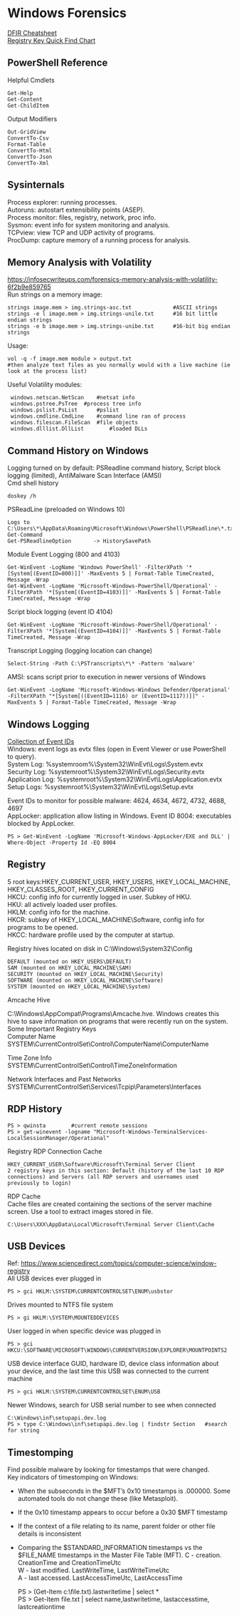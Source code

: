 # Windows Forensics   
[DFIR Cheatsheet](https://www.13cubed.com/downloads/dfir_cheat_sheet.pdf)     
[Registry Key Quick Find Chart](https://www.offsec.com/wp-content/uploads/2015/04/wp.Registry_Quick_Find_Chart.en_us.pdf)    
## PowerShell Reference    
Helpful Cmdlets     

    Get-Help   
    Get-Content    
    Get-ChildItem     
Output Modifiers   

    Out-GridView   
    ConvertTo-Csv    
    Format-Table    
    ConvertTo-Html    
    ConvertTo-Json   
    ConvertTo-Xml      
    
## Sysinternals    
Process explorer: running processes.      
Autoruns: autostart extensibility points (ASEP).     
Process monitor: files, registry, network, proc info.     
Sysmon: event info for system monitoring and analysis.     
TCPview: view TCP and UDP activity of programs.    
ProcDump: capture memory of a running process for analysis.    

## Memory Analysis with Volatility     
https://infosecwriteups.com/forensics-memory-analysis-with-volatility-6f2b9e859765    
Run strings on a memory image:   

    strings image.mem > img.strings-asc.txt	            #ASCII strings    
    strings -e l image.mem > img.strings-unile.txt      #16 bit little endian strings   
    strings -e b image.mem > img.strings-unibe.txt      #16-bit big endian strings   

Usage:   

    vol -q -f image.mem module > output.txt   
    #then analyze text files as you normally would with a live machine (ie look at the process list)   
Useful Volatility modules:     

	 windows.netscan.NetScan	#netsat info    
	 windows.pstree.PsTree	#process tree info    
	 windows.pslist.PsList		#pslist    
	 windows.cmdline.CmdLine	#command line ran of process    
	 windows.filescan.FileScan	#file objects    
	 windows.dlllist.DllList		#loaded DLLs      
	
## Command History on Windows   
Logging turned on by default: PSReadline command history, Script block logging (limited), AntiMalware Scan Interface (AMSI)   
Cmd shell history        

    doskey /h     
PSReadLine (preloaded on Windows 10)        

    Logs to C:\Users\*\AppData\Roaming\Microsoft\Windows\PowerShell\PSReadline\*.txt    
    Get-Command 
    Get-PSReadlineOption       -> HistorySavePath      
       
Module Event Logging (800 and 4103)     

    Get-WinEvent -LogName 'Windows PowerShell' -FilterXPath '*[System[(EventID=800)]]' -MaxEvents 5 | Format-Table TimeCreated, Message -Wrap
    Get-WinEvent -LogName 'Microsoft-Windows-PowerShell/Operational' -FilterXPath '*[System[(EventID=4103)]]' -MaxEvents 5 | Format-Table TimeCreated, Message -Wrap

Script block logging (event ID 4104) 

    Get-WinEvent -LogName 'Microsoft-Windows-PowerShell/Operational' -FilterXPath '*[System[(EventID=4104)]]' -MaxEvents 5 | Format-Table TimeCreated, Message -Wrap
Transcript Logging (logging location can change)       

    Select-String -Path C:\PSTranscripts\*\* -Pattern 'malware'

AMSI: scans script prior to execution in newer versions of Windows     

    Get-WinEvent -LogName 'Microsoft-Windows-Windows Defender/Operational' -FilterXPath "*[System[((EventID=1116) or (EventID=1117))]]" -MaxEvents 5 | Format-Table TimeCreated, Message -Wrap      
   
## Windows Logging   
[Collection of Event IDs](https://github.com/stuhli/awesome-event-ids)    
Windows: event logs as evtx files (open in Event Viewer or use PowerShell to query).     
System Log: %systemroom%\System32\WinEvt\Logs\System.evtx    
Security Log: %systemroot%\System32\WinEvt\Logs\Security.evtx    
Application Log: %systemroot%\System32\WinEvt\Logs\Application.evtx    
Setup Logs: %systemroot%\System32\WinEvt\Logs\Setup.evtx     
   
Event IDs to monitor for possible malware: 4624, 4634, 4672, 4732, 4688, 4697     
AppLocker: application allow listing in Windows. Event ID 8004: executables blocked by AppLocker.        
    
    PS > Get-WinEvent -LogName 'Microsoft-Windows-AppLocker/EXE and DLL' | Where-Object -Property Id -EQ 8004	
    
## Registry    
5 root keys:HKEY_CURRENT_USER, HKEY_USERS, HKEY_LOCAL_MACHINE, HKEY_CLASSES_ROOT, HKEY_CURRENT_CONFIG       
HKCU: config info for currently logged in user. Subkey of HKU.         
HKU: all actively loaded user profiles.    
HKLM: config info for the machine.      
HKCR: subkey of HKEY_LOCAL_MACHINE\Software, config info for programs to be opened.      
HKCC: hardware profile used by the computer at startup.    

Registry hives located on disk in C:\Windows\System32\Config      

    DEFAULT (mounted on HKEY_USERS\DEFAULT)      
    SAM (mounted on HKEY_LOCAL_MACHINE\SAM)          
    SECURITY (mounted on HKEY_LOCAL_MACHINE\Security)     
    SOFTWARE (mounted on HKEY_LOCAL_MACHINE\Software)     
    SYSTEM (mounted on HKEY_LOCAL_MACHINE\System)     
Amcache Hive      

C:\Windows\AppCompat\Programs\Amcache.hve. Windows creates this hive to save information on programs that were recently run on the system.      
Some Important Registry Keys      
Computer Name        
SYSTEM\CurrentControlSet\Control\ComputerName\ComputerName     

Time Zone Info      
SYSTEM\CurrentControlSet\Control\TimeZoneInformation        

Network Interfaces and Past Networks     
SYSTEM\CurrentControlSet\Services\Tcpip\Parameters\Interfaces        

## RDP History    

    PS > qwinsta        #current remote sessions     
    PS > get-winevent -logname "Microsoft-Windows-TerminalServices-LocalSessionManager/Operational"    
    
Registry RDP Connection Cache     

    HKEY_CURRENT_USER\Software\Microsoft\Terminal Server Client
    2 registry keys in this section: Default (history of the last 10 RDP connections) and Servers (all RDP servers and usernames used previously to login)     

RDP Cache    
Cache files are created containing the sections of the server machine screen. Use a tool to extract images stored in file.     

    C:\Users\XXX\AppData\Local\Microsoft\Terminal Server Client\Cache

## USB Devices   
Ref: https://www.sciencedirect.com/topics/computer-science/window-registry    
All USB devices ever plugged in    

    PS > gci HKLM:\SYSTEM\CURRENTCONTROLSET\ENUM\usbstor	   
Drives mounted to NTFS file system   

    PS > gi HKLM:\SYSTEM\MOUNTEDDEVICES	      
User logged in when specific device was plugged in       

    PS > gci HKCU:\SOFTWARE\MICROSOFT\WINDOWS\CURRENTVERSION\EXPLORER\MOUNTPOINTS2			
USB device interface GUID, hardware ID, device class information about your device, and the last time this USB was connected to the current machine    
    
    PS > gci HKLM:\SYSTEM\CURRENTCONTROLSET\ENUM\USB    
 Newer Windows, search for USB serial number to see when connected     
 
    C:\Windows\inf\setupapi.dev.log    
    PS > type C:\Windows\inf\setupapi.dev.log | findstr Section   #search for string 
  
## Timestomping   
Find possible malware by looking for timestamps that were changed.    
Key indicators of timestomping on Windows: 
- When the subseconds in the $MFT’s 0x10 timestamps is .000000. Some automated tools do not change these (like Metasploit). 
- If the 0x10 timestamp appears to occur before a 0x30 $MFT timestamp
- If the context of a file relating to its name, parent folder or other file details is inconsistent
- Comparing the $STANDARD_INFORMATION timestamps vs the $FILE_NAME timestamps in the Master File Table (MFT). 
C - creation. CreationTime and CreationTimeUtc    
W - last modified. LastWriteTime, LastWriteTimeUtc      
A - last accessed. LastAccessTimeUtc, LastAccessTime       
 
 
    PS > (Get-Item c:\file.txt).lastwritetime | select *      
    PS > Get-Item file.txt | select name,lastwritetime, lastaccesstime, lastcreationtime     
